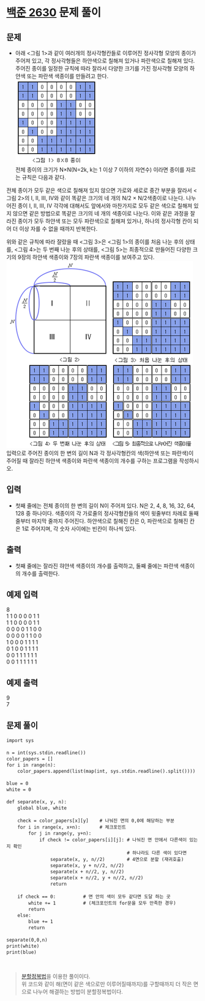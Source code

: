 # [백준 2630](https://www.acmicpc.net/problem/2630) 문제 풀이

## 문제 
- 아래 <그림 1>과 같이 여러개의 정사각형칸들로 이루어진 정사각형 모양의 종이가 주어져 있고, 각 정사각형들은 하얀색으로 칠해져 있거나 파란색으로 칠해져 있다. 주어진 종이를 일정한 규칙에 따라 잘라서 다양한 크기를 가진 정사각형 모양의 하얀색 또는 파란색 색종이를 만들려고 한다.<br>
<img src="https://github.com/DabinLim/Today-I-Learned/blob/master/images/2630.png"><br>
전체 종이의 크기가 N×N(N=2k, k는 1 이상 7 이하의 자연수) 이라면 종이를 자르는 규칙은 다음과 같다.

전체 종이가 모두 같은 색으로 칠해져 있지 않으면 가로와 세로로 중간 부분을 잘라서 <그림 2>의 I, II, III, IV와 같이 똑같은 크기의 네 개의 N/2 × N/2색종이로 나눈다. 나누어진 종이 I, II, III, IV 각각에 대해서도 앞에서와 마찬가지로 모두 같은 색으로 칠해져 있지 않으면 같은 방법으로 똑같은 크기의 네 개의 색종이로 나눈다. 이와 같은 과정을 잘라진 종이가 모두 하얀색 또는 모두 파란색으로 칠해져 있거나, 하나의 정사각형 칸이 되어 더 이상 자를 수 없을 때까지 반복한다.

위와 같은 규칙에 따라 잘랐을 때 <그림 3>은 <그림 1>의 종이를 처음 나눈 후의 상태를, <그림 4>는 두 번째 나눈 후의 상태를, <그림 5>는 최종적으로 만들어진 다양한 크기의 9장의 하얀색 색종이와 7장의 파란색 색종이를 보여주고 있다.<br>
<img src="https://github.com/DabinLim/Today-I-Learned/blob/master/images/2630_02.png"><br>
입력으로 주어진 종이의 한 변의 길이 N과 각 정사각형칸의 색(하얀색 또는 파란색)이 주어질 때 잘라진 하얀색 색종이와 파란색 색종이의 개수를 구하는 프로그램을 작성하시오.

## 입력
- 첫째 줄에는 전체 종이의 한 변의 길이 N이 주어져 있다. N은 2, 4, 8, 16, 32, 64, 128 중 하나이다. 색종이의 각 가로줄의 정사각형칸들의 색이 윗줄부터 차례로 둘째 줄부터 마지막 줄까지 주어진다. 하얀색으로 칠해진 칸은 0, 파란색으로 칠해진 칸은 1로 주어지며, 각 숫자 사이에는 빈칸이 하나씩 있다.
## 출력
- 첫째 줄에는 잘라진 햐얀색 색종이의 개수를 출력하고, 둘째 줄에는 파란색 색종이의 개수를 출력한다.

## 예제 입력 
8<br>
1 1 0 0 0 0 1 1<br>
1 1 0 0 0 0 1 1<br>
0 0 0 0 1 1 0 0<br>
0 0 0 0 1 1 0 0<br>
1 0 0 0 1 1 1 1<br>
0 1 0 0 1 1 1 1<br>
0 0 1 1 1 1 1 1<br>
0 0 1 1 1 1 1 1<br>

## 예제 출력

9<br>
7

## 문제 풀이

```
import sys

n = int(sys.stdin.readline())
color_papers = []
for i in range(n):
    color_papers.append(list(map(int, sys.stdin.readline().split())))

blue = 0    
white = 0

def separate(x, y, n):
    global blue, white

    check = color_papers[x][y]    # 나눠진 면의 0,0에 해당하는 부분
    for i in range(x, x+n):       # 체크포인트
        for j in range(y, y+n):
            if check != color_papers[i][j]: # 나눠진 면 안에서 다른색이 있는지 확인
                                            # 하나라도 다른 색이 있다면
                separate(x, y, n//2)        # 4면으로 분할 (재귀호출)
                separate(x, y + n//2, n//2) 
                separate(x + n//2, y, n//2) 
                separate(x + n//2, y + n//2, n//2) 
                return
                            
    if check == 0:          # 면 안의 색이 모두 같다면 도달 하는 곳
        white += 1          # (체크포인트의 for문을 모두 만족한 경우)
        return
    else:
        blue += 1
        return

separate(0,0,n)
print(white)
print(blue)

```
<br>

> [분할정복법](https://github.com/DabinLim/Today-I-Learned/blob/master/Algorithm/divide_and_conquer.md)을 이용한 풀이이다.<br>
위 코드와 같이 해(면이 같은 색으로만 이루어질때까지)를 구할때까지 더 작은 면으로 나누어 해결하는 방법이 분할정복법이다.


